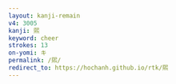 ```yaml
---
layout: kanji-remain
v4: 3005
kanji: 煕
keyword: cheer
strokes: 13
on-yomi: キ
permalink: /煕/
redirect_to: https://hochanh.github.io/rtk/煕
---
```






